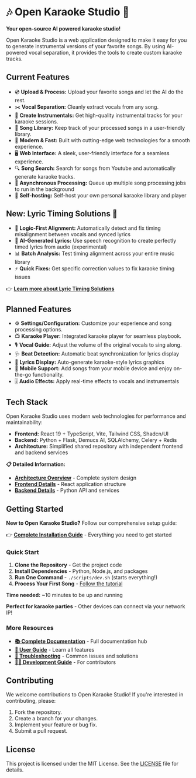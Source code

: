 # 🎶 Open Karaoke Studio 🎤

**Your open-source AI powered karaoke studio!**

Open Karaoke Studio is a web application designed to make it easy for you to generate instrumental versions of your favorite songs. By using AI-powered vocal separation, it provides the tools to create custom karaoke tracks.

## Current Features

- 💿 **Upload & Process:** Upload your favorite songs and let the AI do the rest.
- ✂️ **Vocal Separation:** Cleanly extract vocals from any song.
- 🎸 **Create Instrumentals:** Get high-quality instrumental tracks for your karaoke sessions.
- 📂 **Song Library:** Keep track of your processed songs in a user-friendly library.
- 🚀 **Modern & Fast:** Built with cutting-edge web technologies for a smooth experience.
- 🖥️ **Web Interface:** A sleek, user-friendly interface for a seamless experience.
- 🔍 **Song Search:** Search for songs from Youtube and automatically generate karaoke tracks.
- 🔄 **Asynchronous Processing:** Queue up multiple song processing jobs to run in the background
- 🛜 **Self-hosting:** Self-host your own personal karaoke library and player

## New: Lyric Timing Solutions 🎯

- 🔧 **Logic-First Alignment:** Automatically detect and fix timing misalignment between vocals and synced lyrics
- 🤖 **AI-Generated Lyrics:** Use speech recognition to create perfectly timed lyrics from audio (experimental)
- 📊 **Batch Analysis:** Test timing alignment across your entire music library
- ⚡ **Quick Fixes:** Get specific correction values to fix karaoke timing issues

👉 **[Learn more about Lyric Timing Solutions](./docs/LYRIC_TIMING_SOLUTIONS.md)**

## Planned Features

- ⚙️ **Settings/Configuration:** Customize your experience and song processing options.
- 📺 **Karaoke Player:** Integrated karaoke player for seamless playbook.
- 🎙️ **Vocal Guide:** Adjust the volume of the original vocals to sing along.
- 🩺 **Beat Detection:** Automatic beat synchronization for lyrics display
- 🤖 **Lyrics Display:** Auto-generate karaoke-style lyrics graphics
- 📱 **Mobile Support:** Add songs from your mobile device and enjoy on-the-go functionality.
- 🎚️ **Audio Effects:** Apply real-time effects to vocals and instrumentals

## Tech Stack

Open Karaoke Studio uses modern web technologies for performance and maintainability:

- **Frontend:** React 19 + TypeScript, Vite, Tailwind CSS, Shadcn/UI
- **Backend:** Python + Flask, Demucs AI, SQLAlchemy, Celery + Redis
- **Architecture:** Simplified shared repository with independent frontend and backend services

**📋 Detailed Information:**

- **[Architecture Overview](./docs/architecture/README.md)** - Complete system design
- **[Frontend Details](./frontend/README.md)** - React application structure
- **[Backend Details](./docs/architecture/backend/README.md)** - Python API and services

## Getting Started

**New to Open Karaoke Studio?** Follow our comprehensive setup guide:

👉 **[Complete Installation Guide](./docs/getting-started/installation.md)** - Everything you need to get started

### Quick Start

1. **Clone the Repository** - Get the project code
2. **Install Dependencies** - Python, Node.js, and packages
3. **Run One Command** - `./scripts/dev.sh` (starts everything!)
4. **Process Your First Song** - [Follow the tutorial](./docs/getting-started/first-song.md)

**Time needed:** ~10 minutes to be up and running

**Perfect for karaoke parties** - Other devices can connect via your network IP!

### More Resources

- **[📚 Complete Documentation](./docs/README.md)** - Full documentation hub
- **[🎵 User Guide](./docs/user-guide/README.md)** - Learn all features
- **[🔧 Troubleshooting](./docs/getting-started/troubleshooting.md)** - Common issues and solutions
- **[👩‍💻 Development Guide](./docs/development/README.md)** - For contributors

## Contributing

We welcome contributions to Open Karaoke Studio! If you're interested in contributing, please:

1.  Fork the repository.
2.  Create a branch for your changes.
3.  Implement your feature or bug fix.
4.  Submit a pull request.

## License

This project is licensed under the MIT License. See the [LICENSE](./LICENSE) file for details.

